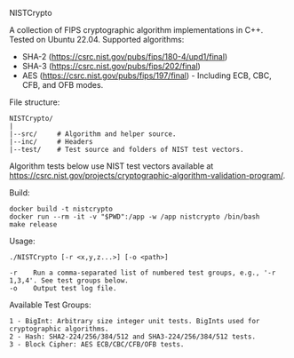 NISTCrypto

A collection of FIPS cryptographic algorithm implementations in C++. Tested on Ubuntu 22.04. Supported algorithms:

- SHA-2 (https://csrc.nist.gov/pubs/fips/180-4/upd1/final)
- SHA-3 (https://csrc.nist.gov/pubs/fips/202/final)
- AES (https://csrc.nist.gov/pubs/fips/197/final) - Including ECB, CBC, CFB, and OFB modes.

File structure:

    NISTCrypto/
    |
    |--src/     # Algorithm and helper source.
    |--inc/     # Headers
    |--test/    # Test source and folders of NIST test vectors.

Algorithm tests below use NIST test vectors available at https://csrc.nist.gov/projects/cryptographic-algorithm-validation-program/.

Build:

    docker build -t nistcrypto
    docker run --rm -it -v "$PWD":/app -w /app nistcrypto /bin/bash
    make release

Usage:  

    ./NISTCrypto [-r <x,y,z...>] [-o <path>]
    
    -r    Run a comma-separated list of numbered test groups, e.g., '-r 1,3,4'. See test groups below.
    -o    Output test log file.

Available Test Groups:

    1 - BigInt: Arbitrary size integer unit tests. BigInts used for cryptographic algorithms.
    2 - Hash: SHA2-224/256/384/512 and SHA3-224/256/384/512 tests.
    3 - Block Cipher: AES ECB/CBC/CFB/OFB tests.

